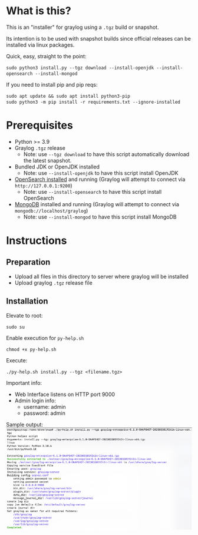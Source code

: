 # What is this?

This is an "installer" for graylog using a `.tgz` build or snapshot.

Its intention is to be used with snapshot builds since official releases can be installed via linux packages.

Quick, easy, straight to the point:

```shell
sudo python3 install.py --tgz download --install-openjdk --install-opensearch --install-mongod
```

If you need to install pip and pip reqs:
```shell
sudo apt update && sudo apt install python3-pip
sudo python3 -m pip install -r requirements.txt --ignore-installed
```

# Prerequisites

* Python >= 3.9
* Graylog `.tgz` release
    * Note: use `--tgz download` to have this script automatically download the latest snapshot.
* Bundled JDK or OpenJDK installed
    * Note: use `--install-openjdk` to have this script install OpenJDK
* [OpenSearch installed](https://github.com/Graylog2/se-poc-docs/blob/main/src/On%20Prem%20POC/installing%20opensearch.md) and running (Graylog will attempt to connect via `http://127.0.0.1:9200`)
    * Note: use `--install-opensearch` to have this script install OpenSearch
* [MongoDB](https://github.com/Graylog2/se-poc-docs/blob/main/src/On%20Prem%20POC/installing%20mongodb.md) installed and running (Graylog will attempt to connect via `mongodb://localhost/graylog`)
    * Note: use `--install-mongod` to have this script install MongoDB

# Instructions

## Preparation

* Upload all files in this directory to server where graylog will be installed
* Upload graylog `.tgz` release file

## Installation

Elevate to root:

```shell
sudo su
```

Enable execution for `py-help.sh`

```shell
chmod +x py-help.sh
```

Execute:

```shell
./py-help.sh install.py --tgz <filename.tgz>
```

Important info:

* Web Interface listens on HTTP port 9000
* Admin login info:
    * username: admin
    * password: admin

Sample output: ![](img/sample-output.png)